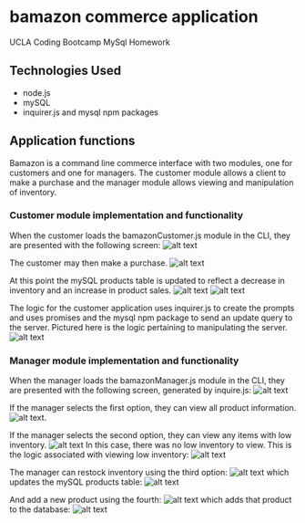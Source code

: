 # bamazon commerce application
UCLA Coding Bootcamp MySql Homework

## Technologies Used
- node.js
- mySQL
- inquirer.js and mysql npm packages

## Application functions
Bamazon is a command line commerce interface with two modules, one for customers and one for managers.
The customer module allows a client to make a purchase and the manager module allows viewing and manipulation of inventory.

### Customer module implementation and functionality
When the customer loads the bamazonCustomer.js module in the CLI, they are presented with the following screen:
![alt text](assets/1.png "Customer Purchase Screen")

The customer may then make a purchase.
![alt text](assets/2.png "Customer Purchase Screen")

At this point the mySQL products table is updated to reflect a decrease in inventory and an increase in product sales.
![alt text](assets/3.png "mySQL customer purchase table before update")
![alt text](assets/3-2.png "mySQL customer purchase table after update")

The logic for the customer application uses inquirer.js to create the prompts and uses promises and the mysql npm package
to send an update query to the server.
Pictured here is the logic pertaining to manipulating the server.
![alt text](assets/4.png "Customer Purchase Logic")

### Manager module implementation and functionality
When the manager loads the bamazonManager.js module in the CLI, they are presented with the following screen,
generated by inquire.js:
![alt text](assets/5.png "manager intro screen")

If the manager selects the first option, they can view all product information.
![alt text](assets/6.png "manager product view").

If the manager selects the second option, they can view any items with low inventory.
![alt text](assets/7.png "view low inventory")
In this case, there was no low inventory to view. This is the logic associated with viewing low inventory:
![alt text](assets/7-2.png "low inventory logic")

The manager can restock inventory using the third option:
![alt text](assets/8.png "inventory restock")
which updates the mySQL products table:
![alt text](assets/9.png "mySQL restock")

And add a new product using the fourth:
![alt text](assets/10.png "Add new product")
which adds that product to the database:
![alt text](assets/11.png "mySQL customer purchase table update")



